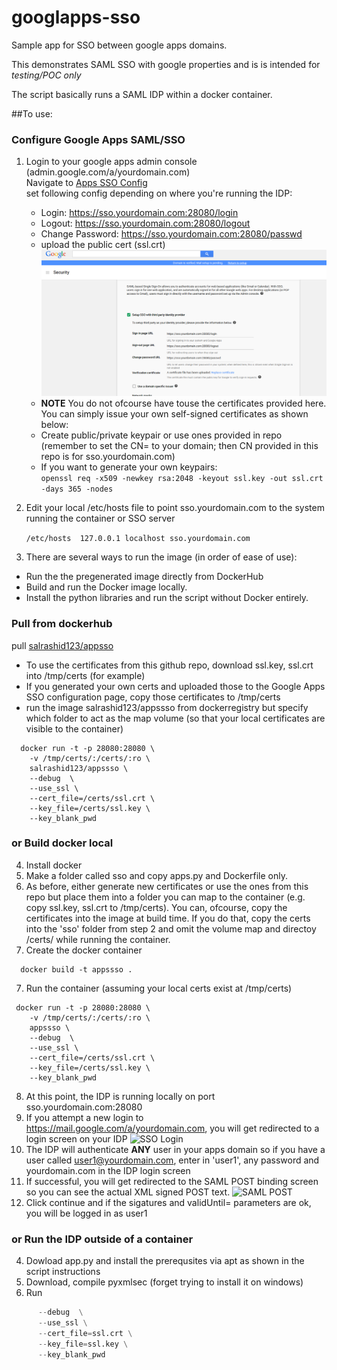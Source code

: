 # googlapps-sso
Sample app for SSO between google apps domains.

This demonstrates SAML SSO with google properties and is is intended for *testing/POC only*

The script basically runs a SAML IDP within a docker container.

##To use:



### Configure Google Apps SAML/SSO
1. Login to your google apps admin console (admin.google.com/a/yourdomain.com)  
Navigate to [Apps SSO Config](https://admin.google.com/AdminHome?fral=1#SecuritySettings:flyout=sso)  
set following config depending on where you're running the IDP:  
    *  Login:  https://sso.yourdomain.com:28080/login  
    *  Logout: https://sso.yourdomain.com:28080/logout  
    *  Change Password: https://sso.yourdomain.com:28080/passwd  
    *  upload the public cert (ssl.crt) ![SSO Config](images/sso_conifg.png)
      * **NOTE** You do not ofcourse have touse the certificates provided here.  You can simply issue your own self-signed certificates as shown below: 
      *  Create public/private keypair or use ones provided in repo (remember to set the CN= to your domain; then CN provided in this repo is for sso.yourdomain.com)  
      *  If you want to generate your own keypairs:  
         ```openssl req -x509 -newkey rsa:2048 -keyout ssl.key -out ssl.crt -days 365 -nodes```  

2. Edit your local /etc/hosts file to point sso.yourdomain.com to the system running the container or SSO server

   ```/etc/hosts  127.0.0.1 localhost sso.yourdomain.com```  

3. There are several ways to run the image (in order of ease of use):
  *  Run the the pregenerated image directly from DockerHub
  *  Build and run the Docker image locally.
  *  Install the python libraries and run the script without Docker entirely.

### Pull from dockerhub
  pull [salrashid123/appsso](https://registry.hub.docker.com/u/salrashid123/appssso/)  
  * To use the certificates from this github repo, download ssl.key, ssl.crt into /tmp/certs (for example)
  * If you generated your own certs and uploaded those to the Google Apps SSO configuration page, copy those certificates to /tmp/certs  
  * run the image salrashid123/appssso  from dockerregistry but specify which folder to act as the map volume (so that your local certificates are visible to the container)  
```
  docker run -t -p 28080:28080 \
    -v /tmp/certs/:/certs/:ro \
    salrashid123/appssso \ 
    --debug  \
    --use_ssl \
    --cert_file=/certs/ssl.crt \
    --key_file=/certs/ssl.key \
    --key_blank_pwd
```  

### or Build docker local
4. Install docker
5. Make a folder called sso and copy apps.py and Dockerfile only.
6. As before, either generate new certificates or use the ones from this repo but place them into a folder you can map to the container (e.g. copy ssl.key, ssl.crt  to /tmp/certs).  You can, ofcourse, copy the certificates into the image at build time.  If you do that, copy the certs into the 'sso' folder from step 2 and omit the volume map and directoy /certs/ while running the container.
6. Create the docker container

```
  docker build -t appssso .
```

7. Run the container (assuming your local certs exist at /tmp/certs)
```
 docker run -t -p 28080:28080 \
    -v /tmp/certs/:/certs/:ro \
    appssso \
    --debug  \
    --use_ssl \
    --cert_file=/certs/ssl.crt \
    --key_file=/certs/ssl.key \
    --key_blank_pwd
```
8. At this point, the IDP is running locally on port sso.yourdomain.com:28080
9. If you attempt a new login to https://mail.google.com/a/yourdomain.com, you will get redirected to a login screen on your IDP ![SSO Login](images/sso_login.png) 
10. The IDP will authenticate **ANY** user in your apps domain so if you have a user called user1@yourdomain.com, enter in 'user1', any password
      and yourdomain.com in the IDP login screen
11. If successful, you will get redirected to the SAML POST binding screen so  you can see the actual XML signed POST text. ![SAML POST](images/saml_post.png) 
12. Click continue and if the sigatures and validUntil= parameters are ok, you will be logged in as user1

### or Run the IDP outside of a container
4. Dowload app.py and install the prerequsites via apt as shown in the script instructions
5. Download, compile pyxmlsec  (forget trying to install it on windows)  
6. Run  
```python apps.py \
      --debug  \
      --use_ssl \
      --cert_file=ssl.crt \
      --key_file=ssl.key \
      --key_blank_pwd
```
